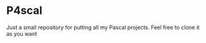 # P4scal
Just a small repository for putting all my Pascal projects. Feel free to clone it as you want
